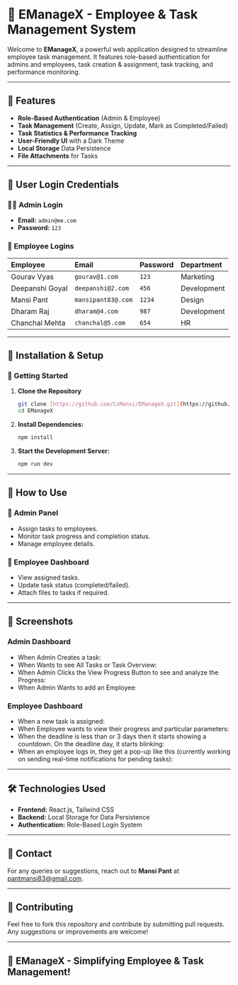 # 🌟 EManageX - Employee & Task Management System

Welcome to **EManageX**, a powerful web application designed to streamline employee task management. It features role-based authentication for admins and employees, task creation & assignment, task tracking, and performance monitoring.

---

## 🚀 Features

-   **Role-Based Authentication** (Admin & Employee)
-   **Task Management** (Create, Assign, Update, Mark as Completed/Failed)
-   **Task Statistics & Performance Tracking**
-   **User-Friendly UI** with a Dark Theme
-   **Local Storage** Data Persistence
-   **File Attachments** for Tasks

---

## 🔐 User Login Credentials

### 👨‍💼 Admin Login

-   **Email:** `admin@me.com`
-   **Password:** `123`

### 👷 Employee Logins

| Employee        | Email              | Password | Department  |
| :-------------- | :----------------- | :------- | :---------- |
| Gourav Vyas     | `gourav@1.com`     | `123`    | Marketing   |
| Deepanshi Goyal | `deepanshi@2.com`  | `456`    | Development |
| Mansi Pant      | `mansipant83@.com` | `1234`   | Design      |
| Dharam Raj      | `dharam@4.com`     | `987`    | Development |
| Chanchal Mehta  | `chanchal@5.com`   | `654`    | HR          |

---

## 📜 Installation & Setup

### 🚀 Getting Started

1.  **Clone the Repository**
    ```bash
    git clone [https://github.com/CsMansi/EManageX.git](https://github.com/CsMansi/EManageX.git)
    cd EManageX
    ```

2.  **Install Dependencies:**
    ```bash
    npm install
    ```

3.  **Start the Development Server:**
    ```bash
    npm run dev
    ```

---

## 📌 How to Use

### 🔹 Admin Panel

-   Assign tasks to employees.
-   Monitor task progress and completion status.
-   Manage employee details.

### 🔹 Employee Dashboard

-   View assigned tasks.
-   Update task status (completed/failed).
-   Attach files to tasks if required.

---

## 📸 Screenshots

### Admin Dashboard

-   When Admin Creates a task:
-   When Wants to see All Tasks or Task Overview:
-   When Admin Clicks the View Progress Button to see and analyze the Progress:
-   When Admin Wants to add an Employee:

### Employee Dashboard

-   When a new task is assigned:
-   When Employee wants to view their progress and particular parameters:
-   When the deadline is less than or 3 days then it starts showing a countdown. On the deadline day, it starts blinking:
-   When an employee logs in, they get a pop-up like this (currently working on sending real-time notifications for pending tasks):

---

## 🛠️ Technologies Used

-   **Frontend:** React.js, Tailwind CSS
-   **Backend:** Local Storage for Data Persistence
-   **Authentication:** Role-Based Login System

---

## 📧 Contact

For any queries or suggestions, reach out to **Mansi Pant** at [pantmansi83@gmail.com](mailto:pantmansi83@gmail.com).

---

## 🤝 Contributing

Feel free to fork this repository and contribute by submitting pull requests. Any suggestions or improvements are welcome!

---

## 🚀 EManageX - Simplifying Employee & Task Management!
